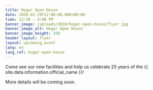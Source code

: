 ```yaml
---
title: Hogar Open House
date: 2020-02-29T12:00:00.000+00:00
time: 12:30 - 4:00 PM
banner_image: /uploads/2020/hogar-open-house/flyer.jpg
banner_image_alt: Hogar Open House
banner_image_height: 250
header_layout: flyer
layout: upcoming_event
lang: en
lang_ref: hogar-open-house
---
```

Come see our new facilities and help us celebrate 25 years of the {{ site.data.information.official_name }}!

More details will be coming soon.
